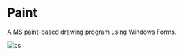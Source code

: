 # Paint
A MS paint-based drawing program using Windows Forms.

![cs](https://user-images.githubusercontent.com/50334581/57586544-90682800-74f7-11e9-9363-1a7b8a34163a.PNG)



